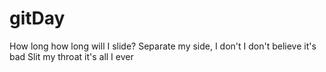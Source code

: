 # gitDay

How long how long will I slide?
Separate my side, I don't
I don't believe it's bad
Slit my throat it's all I ever
